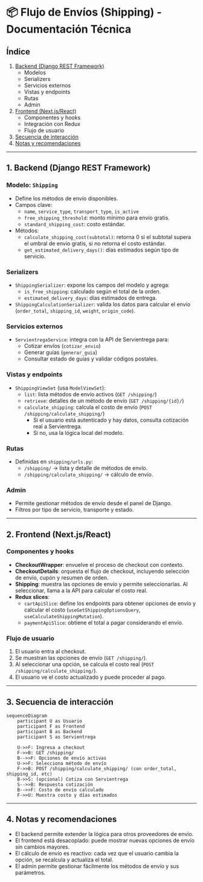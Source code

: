 # 📦 Flujo de Envíos (Shipping) - Documentación Técnica

## Índice
1. [Backend (Django REST Framework)](#backend)
    - Modelos
    - Serializers
    - Servicios externos
    - Vistas y endpoints
    - Rutas
    - Admin
2. [Frontend (Next.js/React)](#frontend)
    - Componentes y hooks
    - Integración con Redux
    - Flujo de usuario
3. [Secuencia de interacción](#secuencia)
4. [Notas y recomendaciones](#notas)

---

<a name="backend"></a>
## 1. Backend (Django REST Framework)

### **Modelo: `Shipping`**
- Define los métodos de envío disponibles.
- Campos clave:
  - `name`, `service_type`, `transport_type`, `is_active`
  - `free_shipping_threshold`: monto mínimo para envío gratis.
  - `standard_shipping_cost`: costo estándar.
- Métodos:
  - `calculate_shipping_cost(subtotal)`: retorna 0 si el subtotal supera el umbral de envío gratis, si no retorna el costo estándar.
  - `get_estimated_delivery_days()`: días estimados según tipo de servicio.

### **Serializers**
- `ShippingSerializer`: expone los campos del modelo y agrega:
  - `is_free_shipping`: calculado según el total de la orden.
  - `estimated_delivery_days`: días estimados de entrega.
- `ShippingCalculationSerializer`: valida los datos para calcular el envío (`order_total`, `shipping_id`, `weight`, `origin_code`).

### **Servicios externos**
- `ServientregaService`: integra con la API de Servientrega para:
  - Cotizar envíos (`cotizar_envio`)
  - Generar guías (`generar_guia`)
  - Consultar estado de guías y validar códigos postales.

### **Vistas y endpoints**
- `ShippingViewSet` (usa `ModelViewSet`):
  - `list`: lista métodos de envío activos (`GET /shipping/`)
  - `retrieve`: detalles de un método de envío (`GET /shipping/{id}/`)
  - `calculate_shipping`: calcula el costo de envío (`POST /shipping/calculate_shipping/`)
    - Si el usuario está autenticado y hay datos, consulta cotización real a Servientrega.
    - Si no, usa la lógica local del modelo.

### **Rutas**
- Definidas en `shipping/urls.py`:
  - `/shipping/` → lista y detalle de métodos de envío.
  - `/shipping/calculate_shipping/` → cálculo de envío.

### **Admin**
- Permite gestionar métodos de envío desde el panel de Django.
- Filtros por tipo de servicio, transporte y estado.

---

<a name="frontend"></a>
## 2. Frontend (Next.js/React)

### **Componentes y hooks**
- **CheckoutWrapper**: envuelve el proceso de checkout con contexto.
- **CheckoutDetails**: orquesta el flujo de checkout, incluyendo selección de envío, cupón y resumen de orden.
- **Shipping**: muestra las opciones de envío y permite seleccionarlas. Al seleccionar, llama a la API para calcular el costo real.
- **Redux slices**:
  - `cartApiSlice`: define los endpoints para obtener opciones de envío y calcular el costo (`useGetShippingOptionsQuery`, `useCalculateShippingMutation`).
  - `paymentApiSlice`: obtiene el total a pagar considerando el envío.

### **Flujo de usuario**
1. El usuario entra al checkout.
2. Se muestran las opciones de envío (`GET /shipping/`).
3. Al seleccionar una opción, se calcula el costo real (`POST /shipping/calculate_shipping/`).
4. El usuario ve el costo actualizado y puede proceder al pago.

---

<a name="secuencia"></a>
## 3. Secuencia de interacción

```mermaid
sequenceDiagram
    participant U as Usuario
    participant F as Frontend
    participant B as Backend
    participant S as Servientrega

    U->>F: Ingresa a checkout
    F->>B: GET /shipping/
    B-->>F: Opciones de envío activas
    U->>F: Selecciona método de envío
    F->>B: POST /shipping/calculate_shipping/ (con order_total, shipping_id, etc)
    B->>S: (opcional) Cotiza con Servientrega
    S-->>B: Respuesta cotización
    B-->>F: Costo de envío calculado
    F->>U: Muestra costo y días estimados
```

---

<a name="notas"></a>
## 4. Notas y recomendaciones

- El backend permite extender la lógica para otros proveedores de envío.
- El frontend está desacoplado: puede mostrar nuevas opciones de envío sin cambios mayores.
- El cálculo de envío es reactivo: cada vez que el usuario cambia la opción, se recalcula y actualiza el total.
- El admin permite gestionar fácilmente los métodos de envío y sus parámetros. 